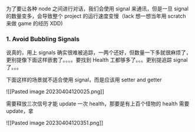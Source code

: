 为了要让各种 node 之间进行对话，我们会使用 signal 来通讯，但是一旦 signal 的数量变多，会导致整个 project 的运行速度变慢（lack 想一想当年用 scratch 来做 game 的经历 XDD)

### 1. Avoid Bubbling Signals

说真的，用上 signals 确实很难被追踪，一两个还好，但数量一下多就很麻烦了，更别提像下面这样嵌套了。。。。要找到 Health 工都够多了。。。更别提追踪 signal 了。。。

下面这样的场景就不适合使用 signal，而是应该用 setter and getter

![[Pasted image 20230404120025.png]]

需要释放三次信号才能 update 一次 health，那要是有上百个怪物的 health 需要 update，拿

![[Pasted image 20230404120351.png]]